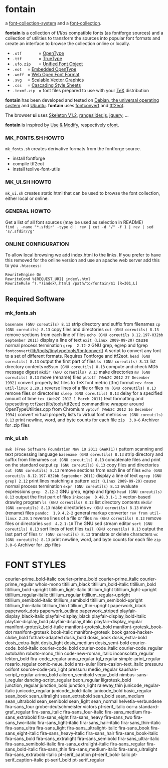 fontain
=======

a [font-collection-system](https://github.com/lafkon/fontain) 
and a [font-collection](http://www.fontain.org).


**fontain** is a collection of f/l/os compatible fonts (as fontforge 
sources) and a collection of utilities to transform the sources into popular font formats 
and create an interface to browse the collection online or locally.

- `.otf       ` = [OpenType](http://en.wikipedia.org/wiki/OpenType)
- `.ttf       ` = [TrueType](http://en.wikipedia.org/wiki/TrueType)
- `.ufo.zip   ` = [Unified Font Object](http://unifiedfontobject.org/)
- `.eot  `      = [Embedded OpenType](http://en.wikipedia.org/wiki/Embedded_OpenType)
- `.woff `      = [Web Open Font Format](http://en.wikipedia.org/wiki/Web_Open_Font_Format)
- `.svg  `      = [Scalable Vector Graphics](http://en.wikipedia.org/wiki/Web_typography#Scalable_Vector_Graphics)
- `.css  `      = [Cascading Style Sheets](http://en.wikipedia.org/wiki/Cascading_Style_Sheets)
- `.texmf.zip ` = font files prepared to use with your [TeX](http://en.wikipedia.org/wiki/TeX) distribution

**fontain** has been developed and tested on [Debian, the universal operating system](https://www.debian.org/)
and [Ubuntu](http://www.ubuntu.com/).
**fontain** uses [fontconvert](https://gitorious.org/manufacturaindhacks/tinytypetools/source/fontconvert) and 
[ttf2eot](https://github.com/metaflop/ttf2eot).

The browser **ui** uses 
[Skeleton V1.2](http://www.getskeleton.com/), 
[rangeslider.js](https://github.com/andreruffert/rangeslider.js), 
[jquery](), 
...

**fontain** is inspired by [Use & Modify](http://usemodify.com/), respectively [ofont](https://github.com/raphaelbastide/ofont).


### MK_FONTS.SH HOWTO

`mk_fonts.sh` creates derivative formats from the fontforge source.

- install fontforge
- compile ttf2eot
- install texlive-font-utils


### MK_UI.SH HOWTO

`mk_ui.sh` creates static html that can be used to browse the font collection,
either local or online.


### GENERAL HOWTO

Get a list of all font sources (may be used as selection in README)    
`find . -name "*.sfdir" -type d | rev | cut -d "/" -f 1 | rev | sed 's/.sfdir//g'`


### ONLINE CONFIGURATION

To allow local browsing we add index.html to the links.
If you prefer to have this removed for the online version
and use an apache web server add this to you `.htaccess`:

    RewriteEngine On
    RewriteCond %{REQUEST_URI} index\.html
    RewriteRule ^(.*)index\.html$ /path/to/fontain/$1 [R=301,L]



## Required Software

### mk_fonts.sh

`basename (GNU coreutils) 8.13`
 strip directory and suffix from filenames
`cp (GNU coreutils) 8.13`
 copy files and directories
`cut (GNU coreutils) 8.13`
 remove sections from each line of files
`echo (GNU coreutils 8.12.197-032bb September 2011)`
 display a line of text
`exit (Linux 2009-09-20)`
 cause normal process termination
`grep  2.12-2`
 GNU grep, egrep and fgrep
`fontconvert`([lib/tools/tinytypetools/fontconvert](lib/tools/tinytypetools/fontconvert))
 A script to convert any font to a set of different formats.
 Requires Fontforge and ttf2eot.
`head (GNU coreutils) 8.13`
 output the first part of files
`ls (GNU coreutils) 8.13`
 list directory contents
`md5sum (GNU coreutils) 8.13`
 compute and check MD5 message digest
`mkdir (GNU coreutils) 8.13`
 make directories
`mv (GNU coreutils) 8.13`
 move (rename) files
`pltotf (Web2C 2012 27 December 1992)`
 convert property list files to TeX font metric (tfm) format
`rev from util-linux 2.20.1`
 reverse lines of a file or files
`rm (GNU coreutils) 8.13`
 remove files or directories
`sleep (GNU coreutils) 8.13`
 delay for a specified amount of time
`tex (Web2C 2012 1 March 2011)`
 text formatting and typesetting
`ttf2eot`([lib/tools/ttf2eot](lib/tools/ttf2eot))
 commandline wrapper around OpenTypeUtilities.cpp from Chromium
`vptovf (Web2C 2012 16 December 1994)`
 convert virtual property lists to virtual font metrics
`wc (GNU coreutils) 8.13`
 print newline, word, and byte counts for each file
`zip  3.0-6`
 Archiver for .zip files


### mk_ui.sh


`awk (Free Software Foundation Nov 10 2011 GAWK(1))`
 pattern scanning and text processing language
`basename (GNU coreutils) 8.13`
 strip directory and suffix from filenames
`cat (GNU coreutils) 8.13`
 concatenate files and print on the standard output
`cp (GNU coreutils) 8.13`
 copy files and directories
`cut (GNU coreutils) 8.13`
 remove sections from each line of files
`echo (GNU coreutils 8.12.197-032bb September 2011)`
 display a line of text
`egrep (GNU grep) 2.12`
 print lines matching a pattern
`exit (Linux 2009-09-20)`
 cause normal process termination
`expr (GNU coreutils) 8.13`
 evaluate expressions
`grep  2.12-2`
 GNU grep, egrep and fgrep
`head (GNU coreutils) 8.13`
 output the first part of files
`inkscape  0.48.3.1-1.3`
 vector-based drawing program
`ls (GNU coreutils) 8.13`
 list directory contents
`mkdir (GNU coreutils) 8.13`
 make directories
`mv (GNU coreutils) 8.13`
 move (rename) files
`pandoc  1.9.4.2-2`
 general markup converter
`rev from util-linux 2.20.1`
 reverse lines of a file or files
`rm (GNU coreutils) 8.13`
 remove files or directories
`sed  4.2.1-10`
 The GNU sed stream editor
`sort (GNU coreutils) 8.13`
 sort lines of text files
`tail (GNU coreutils) 8.13`
 output the last part of files
`tr (GNU coreutils) 8.13`
 translate or delete characters
`wc (GNU coreutils) 8.13`
 print newline, word, and byte counts for each file
`zip  3.0-6`
 Archiver for .zip files


FONT STYLES
===========

  courier-prime_bold-italic
  courier-prime_bold
courier-prime_italic
  courier-prime_regular
whois-mono
  titillium_black
titillium_bold-italic
  titillium_bold
  titillium_bold-upright
  titillium_light-italic
  titillium_light
  titillium_light-upright
  titillium_regular-italic
  titillium_regular
  titillium_regular-upright
  titillium_semibold-italic
  titillium_semibold
  titillium_semibold-upright
  titillium_thin-italic
  titillium_thin
  titillium_thin-upright
paperwork_black
  paperwork_dots
  paperwork_outline
  paperwork_striped
  playfair-display_black-italic
  playfair-display_black
  playfair-display_bold-italic
  playfair-display_bold
  playfair-display_italic
playfair-display_regular
  manifont-grotesk_bold-italic
  manifont-grotesk_bold
  manifont-grotesk_book-dot
  manifont-grotesk_book-italic
manifont-grotesk_book
garoa-hacker-clube_bold
futhark-adapted
  dosis_bold
  dosis_book
  dosis_extra-bold
dosis_extra-light
  dosis_light
  dosis_medium
  dosis_semi-bold
  courier-code_bold-italic
  courier-code_bold
  courier-code_italic
courier-code_regular
autobahn
roboto-mono_thin
code-new-roman_italic
inconsolata_regular
lekton_bold
fira-code_regular
unna_regular
tgl_regular
simple-print_regular
rosario_regular
comic-neue_bold
ams-euler
libre-caslon-text_italic
pressuru
osifont
source-code-pro_light
  pressuru
medio_regular
kaushan-script_regular
arimo_bold
aileron_semibold
vegur_bold
nimbus-sans-l_regular
dancing-script_regular
beon_regular
lilgrotesk_bold
junction_regular
junction_bold
junction_light
raleway_thin
  junicode_regular-italic
junicode_regular
  junicode_bold-italic
  junicode_bold
basic_regular
sean_book
  sean_ultralight
  sean_extrabold
  sean_bold
  sean_medium
  sean_ultrabold
  sean_semibold
  sean_light
  sean_normal
helvetia-verbundene
  fira-sans_four
grobe-deutschmeister
victors
pt-serif_italic
ocr-a
standard-graf_regular
  fira-sans_italic
  fira-sans_four-italic
  fira-sans_medium
  fira-sans_extrabold
  fira-sans_eight
  fira-sans_heavy
  fira-sans_two
  fira-sans_two-italic
  fira-sans_light-italic
  fira-sans_hair-italic
  fira-sans_thin-italic
  fira-sans_ultra
  fira-sans_light
  fira-sans_ultralight-italic
  fira-sans_book
  fira-sans_eight-italic
  fira-sans_heavy-italic
  fira-sans_hair
  fira-sans_book-italic
  fira-sans_bold
  fira-sans_extralight
  fira-sans_semibold
  fira-sans_ultra-italic
  fira-sans_semibold-italic
  fira-sans_extralight-italic
fira-sans_regular
  fira-sans_bold-italic
  fira-sans_thin
  fira-sans_medium-italic
  fira-sans_ultralight
  fira-sans_extrabold-italic
  pt-serif_caption
  pt-serif_bold-italic
  pt-serif_caption-italic
  pt-serif_bold
  pt-serif_regular

